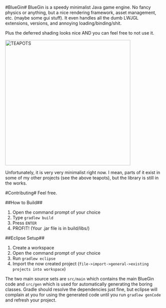 #BlueGin#
BlueGin is a speedy minimalist Java game engine. No fancy physics or anything, but a nice rendering framework, asset management, etc. (maybe some gui stuff). It even handles all the dumb LWJGL extensions, versions, and annoying loading/binding/shit. 

Plus the deferred shading looks nice AND you can feel free to not use it.

<img src="http://i.imgur.com/xsFEm6e.png" alt="TEAPOTS" width="400">

Unfortunately, it is very very minimalist right now. I mean, parts of it exist in some of my other projects (see the above teapots), but the library is still in the works.

#Contributing#
Feel free.

##How to Build##
1. Open the command prompt of your choice
2. Type `gradlew build`
3. Press `ENTER`
5. PROFIT! (Your .jar file is in build/libs/)

##Eclipse Setup##
1. Create a workspace
2. Open the command prompt of your choice
3. Run `gradlew eclipse`
4. Import the now created project (`file->import->general->existing projects into workspace`)

The two main source sets are `src/main` which contains the main BlueGin code and `src/gen` which is used for automatically generating the boring classes. Gradle should resolve the dependencies just fine, but eclipse will complain at you for using the generated code until you run `gradlew genCode` and refresh your project.